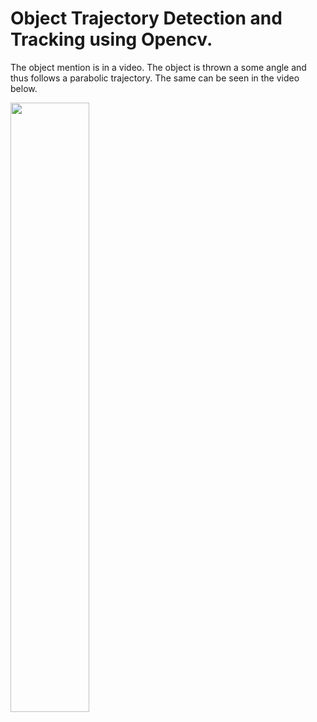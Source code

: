 # Object Trajectory Detection and Tracking using Opencv.
The object mention is in a video. The object is thrown a some angle and thus follows a parabolic trajectory. The same can be seen in the video below.

[<img src="https://github.com/HKyatham/Trajectory_Detection_and_Tracking_Using_Opencv/blob/main/Video_and_Images/Object.png" width="50%">](https://www.youtube.com/watch?v=zM7O2KOo-vQ)

